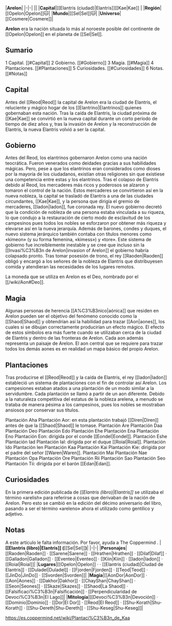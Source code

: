 

|**Arelon**|
|-|-|
||
|**Capital**|[[Elantris (ciudad)\|Elantris]][[Kae\|Kae]] |
|**Región**|[[Opelon\|Opelon]]🐱︎|
|**Mundo**|[[Sel\|Sel]]🐱︎|
|**Universo**|[[Cosmere\|Cosmere]]|

**Arelon** era la nación situada lo más al noroeste posible del continente de [[Opelon\|Opelon]] en el planeta de [[Sel\|Sel]].

## Sumario

1 Capital. [[#Capital]] 
2 Gobierno. [[#Gobierno]] 
3 Magia. [[#Magia]] 
4 Plantaciones. [[#Plantaciones]] 
5 Curiosidades. [[#Curiosidades]] 
6 Notas. [[#Notas]] 


## Capital
Antes del [[Reod\|Reod]] la capital de Arelon era la ciudad de Elantris, el reluciente y mágico hogar de los [[Elantrino\|Elantrinos]] quienes gobernaban esta nación. Tras la caída de Elantris, la ciudad próxima de [[Kae\|Kae]] se convirtió en la nueva capital durante un corto período de tiempo de diez años y, tras la invasión de Arelon y la reconstrucción de Elantris, la nueva Elantris volvió a ser la capital.

## Gobierno
Antes del Reod, los elantrinos gobernaron Arelon como una nación teocrática. Fueron venerados como deidades gracias a sus habilidades mágicas. Pero, pese a que los elantrinos eran considerados como dioses por la mayoría de los ciudadanos, existían otras religiones sin que existiese una competencia entre estas y los elantrinos.
Tras el colapso de Elantris debido al Reod, los mercaderes más ricos y poderosos se alzaron y tomaron el control de la nación. Estos mercaderes se convirtieron así en la nueva nobleza, la capital se trasladó de Elantris a una de las ciudades circundantes, [[Kae\|Kae]], y la persona que dirigía el gremio de mercaderes, [[Iadon\|Iadon]], fue coronada rey. El nuevo gobierno decretó que la condición de nobleza de una persona estaba vinculada a su riqueza, lo que condujo a la restauración de cierto modo de esclavitud de los campesinos pues todos los nobles se esforzaron por obtener más riqueza y elevarse así en la nueva jerarquía. Además de barones, condes y duques, el nuevo sistema jerárquico también contaba con títulos menores como «kimeon» (y su forma femenina, «kimess») y «tore». Este sistema de gobierno fue increíblemente inestable y se cree que incluso sin la [[Invasi%C3%B3n de Arelon\|invasion of Arelon]] el gobierno habría colapsado pronto.
Tras tomar posesión de trono, el rey [[Raoden\|Raoden]] obligó y encargó a los señores de la nobleza de Elantris que distribuyesen comida y atendieran las necesidades de los lugares remotos.

La moneda que se utiliza en Arelon es el Deo, nombrado por el [[/wiki/Aon#Deo]].

## Magia
Algunas personas de herencia [[A%C3%B3nico\|aónica]] que residen en Arelon pueden ser el objetivo del fenómeno conocido como la [[Shaod\|Shaod]] y obtendrían así la habilidad para trazar [[Aon\|aones]], los cuales si se dibujan correctamente producirían un efecto mágico. El efecto de estos símbolos era más fuerte cuando se utilizaban cerca de la ciudad de Elantris y dentro de las fronteras de Arelon. Cada aon además representa un paisaje de Arelon. El aon central que se requiere para trazar todos los demás aones es en realidad un mapa básico del propio Arelon.

## Plantaciones
Tras producirse el [[Reod\|Reod]] y la caída de Elantris, el rey [[Iadon\|Iadon]] estableció un sistema de plantaciones con el fin de controlar así Arelon. Los campesiones estaban atados a una plantación de un modo similar a la servidumbre. Cada plantación se llamó a partir de un aon diferente. Debido a la naturaleza competitiva del estatus de la nobleza arelena, a menudo se trataba de manera pésima a los campesinos, pues los nobles se mostraban ansiosos por conservar sus títulos.


Plantación Aha
Plantación Aor: en esta plantación trabajó [[Diren\|Diren]] antes de que la [[Shaod\|Shaod]] le tomase.
Plantación Are
Plantación Daa
Plantación Deo
Plantación Edo
Plantación Ehe
Plantación Ena
Plantación Eno
Plantación Eon: dirigida por el conde [[Eondel\|Eondel]].
Plantación Eshe
Plantación Iad
Plantación Ial: dirigida por el duque [[Roial\|Roial]].
Plantación Ido
Plantación Ien
Plantación Kaa
Plantación Kai
Plantación Kie: dirigida por el padre del señor [[Waren\|Waren]].
Plantación Mai
Plantación Nae
Plantación Opa
Plantación Ore
Plantación Rii
Plantación Sao
Plantación Seo
Plantación Tii: dirigida por el barón [[Edan\|Edan]].

## Curiosidades
En la primera edición publicada de *[[Elantris (libro)\|Elantris]]* se utilizaba el término «arelish» para referirse a cosas que derivaban de la nación de Arelon. Pero esto se cambió en la edición del décimo aniversario del libro, pasando a ser el término «areleno» ahora el utilizado como gentilico y adjetivo.
## Notas

A este artículo le falta información. Por favor, ayuda a The Coppermind .
|**[[Elantris (libro)\|Elantris]] (**[[Sel\|Sel]]**)**|
|-|-|
|**Personajes**|[[Raoden\|Raoden]] · [[Sarene\|Sarene]] · [[Hrathen\|Hrathen]] · [[Dilaf\|Dilaf]] · [[Galladon\|Galladon]] · [[Eventeo\|Eventeo]] · [[Kiin\|Kiin]] · [[Iadon\|Iadon]] · [[Roial\|Roial]]|
|**Lugares**|[[Opelon\|Opelon]] ·  · [[Elantris (ciudad)\|Ciudad de Elantris]] · [[Duladel\|Duladel]] · [[Fjorden\|Fjorden]] · [[Teod\|Teod]] · [[JinDo\|JinDo]] · [[Svorden\|Svorden]]|
|**Magia**|[[AonDor\|AonDor]] · [[Aon\|Aones]] · [[Dakhor\|Dakhor]] · [[ChayShan\|ChayShan]] · [[Seon\|Seones]] · [[Skaze\|Skazes]] · [[Shaod\|La Shaod]] · [[Falsificaci%C3%B3n\|Falsificación]] · [[Perpendicularidad de Devoci%C3%B3n\|El Lago]]|
|**Mitología**|[[Devoci%C3%B3n\|Devoción]] · [[Dominio\|Dominio]] · [[Dor\|El Dor]] · [[Reod\|El Reod]] · [[Shu-Korath\|Shu-Korath]] · [[Shu-Dereth\|Shu-Dereth]] · [[Shu-Keseg\|Shu-Keseg]]|



https://es.coppermind.net/wiki/Plantaci%C3%B3n_de_Kaa